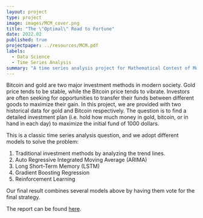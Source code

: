 ```yaml
---
layout: project
type: project
image: images/MCM_cover.png
title: "The \"Optimal\" Road to Fortune"
date: 2022.02
published: true
projectpaper: ../resources/MCM.pdf
labels:
  - Data Science
  - Time Series Analysis
summary: "A time series analysis project for Mathematical Contest of Modeling (MCM) 2022, with @<a href=\"https://github.com/KevinSRR\" target=\"_blank\">Reginald</a> and @<a href=\"https://github.com/TaikiShuttle\" target=\"_blank\">Haoquan</a>. The paper won Honorable Mention prize."
---
```


Bitcoin and gold are two major investment methods in modern society. Gold price tends to be stable, while the Bitcoin price tends to vibrate. Investors are often seeking for opportunities to transfer their funds between different goods to maximize their gain. In this project, we are provided with two historical data for gold and Bitcoin respectively. The question is to find a detailed investment plan (i.e. hold how much money in gold, bitcoin, or in hand in each day) to maximize the initial fund of 1000 dollars.

This is a classic time series analysis question, and we adopt different models to solve the problem:

1. Traditional investment methods by analyzing the trend lines.
2. Auto Regressive Integrated Moving Average (ARIMA)
3. Long Short-Term Memory (LSTM)
4. Gradient Boosting Regression
5. Reinforcement Learning

Our final result combines several models above by having them vote for the final strategy.

The report can be found [here](../resources/MCM.pdf).
